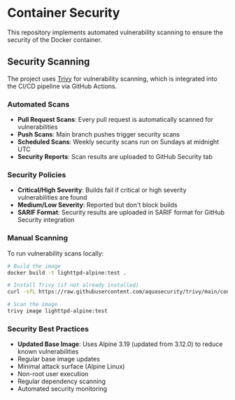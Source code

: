 # Container Security

This repository implements automated vulnerability scanning to ensure the security of the Docker container.

## Security Scanning

The project uses [Trivy](https://trivy.dev/) for vulnerability scanning, which is integrated into the CI/CD pipeline via GitHub Actions.

### Automated Scans

- **Pull Request Scans**: Every pull request is automatically scanned for vulnerabilities
- **Push Scans**: Main branch pushes trigger security scans
- **Scheduled Scans**: Weekly security scans run on Sundays at midnight UTC
- **Security Reports**: Scan results are uploaded to GitHub Security tab

### Security Policies

- **Critical/High Severity**: Builds fail if critical or high severity vulnerabilities are found
- **Medium/Low Severity**: Reported but don't block builds
- **SARIF Format**: Security results are uploaded in SARIF format for GitHub Security integration

### Manual Scanning

To run vulnerability scans locally:

```bash
# Build the image
docker build -t lighttpd-alpine:test .

# Install Trivy (if not already installed)
curl -sfL https://raw.githubusercontent.com/aquasecurity/trivy/main/contrib/install.sh | sh -s -- -b /usr/local/bin

# Scan the image
trivy image lighttpd-alpine:test
```

### Security Best Practices

- **Updated Base Image**: Uses Alpine 3.19 (updated from 3.12.0) to reduce known vulnerabilities
- Regular base image updates
- Minimal attack surface (Alpine Linux)
- Non-root user execution
- Regular dependency scanning
- Automated security monitoring